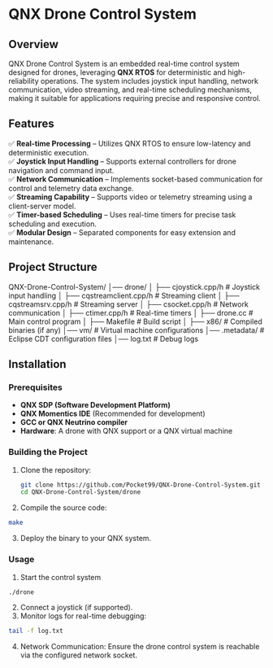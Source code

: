 # **QNX Drone Control System**

## **Overview**
QNX Drone Control System is an embedded real-time control system designed for drones, leveraging **QNX RTOS** for deterministic and high-reliability operations. The system includes joystick input handling, network communication, video streaming, and real-time scheduling mechanisms, making it suitable for applications requiring precise and responsive control.

## **Features**
✅ **Real-time Processing** – Utilizes QNX RTOS to ensure low-latency and deterministic execution.  
✅ **Joystick Input Handling** – Supports external controllers for drone navigation and command input.  
✅ **Network Communication** – Implements socket-based communication for control and telemetry data exchange.  
✅ **Streaming Capability** – Supports video or telemetry streaming using a client-server model.  
✅ **Timer-based Scheduling** – Uses real-time timers for precise task scheduling and execution.  
✅ **Modular Design** – Separated components for easy extension and maintenance.  

## **Project Structure**
QNX-Drone-Control-System/ │── drone/ │ ├── cjoystick.cpp/h # Joystick input handling
│ ├── cqstreamclient.cpp/h # Streaming client
│ ├── cqstreamsrv.cpp/h # Streaming server
│ ├── csocket.cpp/h # Network communication
│ ├── ctimer.cpp/h # Real-time timers
│ ├── drone.cc # Main control program
│ ├── Makefile # Build script
│ ├── x86/ # Compiled binaries (if any)
│── vm/ # Virtual machine configurations
│── .metadata/ # Eclipse CDT configuration files
│── log.txt # Debug logs


## **Installation**

### **Prerequisites**
- **QNX SDP (Software Development Platform)**
- **QNX Momentics IDE** (Recommended for development)
- **GCC or QNX Neutrino compiler**  
- **Hardware**: A drone with QNX support or a QNX virtual machine  

### **Building the Project**
1. Clone the repository:
   ```bash
   git clone https://github.com/Pocket99/QNX-Drone-Control-System.git
   cd QNX-Drone-Control-System/drone
   ```
2. Compile the source code:
  ```bash
  make
  ```
3. Deploy the binary to your QNX system.

### **Usage**
1. Start the control system
```bash
./drone
```
2. Connect a joystick (if supported).
3. Monitor logs for real-time debugging:
```bash
tail -f log.txt
```
4. Network Communication: Ensure the drone control system is reachable via the configured network socket.
